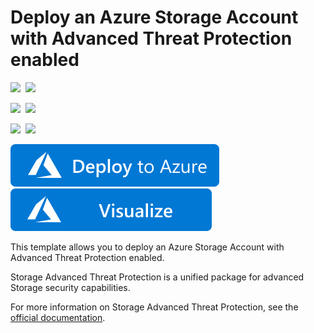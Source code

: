 # Deploy an Azure Storage Account with Advanced Threat Protection enabled

<IMG SRC="https://azurequickstartsservice.blob.core.windows.net/badges/201-storage-advanced-threat-protection-create/PublicLastTestDate.svg" />&nbsp;
<IMG SRC="https://azurequickstartsservice.blob.core.windows.net/badges/201-storage-advanced-threat-protection-create/PublicDeployment.svg" />&nbsp;

<IMG SRC="https://azurequickstartsservice.blob.core.windows.net/badges/201-storage-advanced-threat-protection-create/FairfaxLastTestDate.svg" />&nbsp;
<IMG SRC="https://azurequickstartsservice.blob.core.windows.net/badges/201-storage-advanced-threat-protection-create/FairfaxDeployment.svg" />&nbsp;

<IMG SRC="https://azurequickstartsservice.blob.core.windows.net/badges/201-storage-advanced-threat-protection-create/BestPracticeResult.svg" />&nbsp;
<IMG SRC="https://azurequickstartsservice.blob.core.windows.net/badges/201-storage-advanced-threat-protection-create/CredScanResult.svg" />&nbsp;

<a href="https://portal.azure.com/#create/Microsoft.Template/uri/https%3A%2F%2Fraw.githubusercontent.com%2FAzure%2Fazure-quickstart-templates%2Fmaster%2F201-storage-advanced-threat-protection-create%2Fazuredeploy.json" target="_blank">
    <img src="https://raw.githubusercontent.com/Azure/azure-quickstart-templates/master/1-CONTRIBUTION-GUIDE/images/deploytoazure.svg?sanitize=true"/>
</a>
<a href="http://armviz.io/#/?load=https://raw.githubusercontent.com/Azure/azure-quickstart-templates/master/201-storage-advanced-threat-protection-create/azuredeploy.json" target="_blank">
    <img src="https://raw.githubusercontent.com/Azure/azure-quickstart-templates/master/1-CONTRIBUTION-GUIDE/images/visualizebutton.svg?sanitize=true"/>
</a>

This template allows you to deploy an Azure Storage Account with Advanced Threat Protection enabled.

Storage Advanced Threat Protection is a unified package for advanced Storage security capabilities.

For more information on Storage Advanced Threat Protection, see the [official documentation]( https://docs.microsoft.com/en-us/azure/storage/common/storage-advanced-threat-protection).

